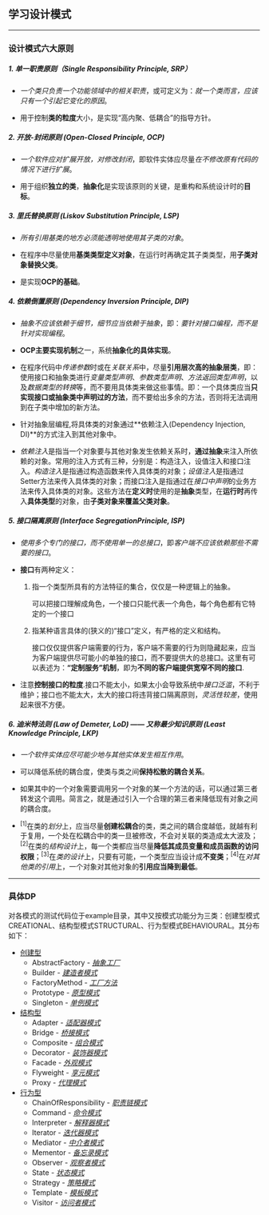 ## 学习设计模式
___
### 设计模式六大原则
##### 1. 单一职责原则（Single Responsibility Principle, SRP）

  + *一个类只负责一个功能领域中的相关职责*，或可定义为：*就一个类而言，应该只有一个引起它变化的原因*。
  
  + 用于控制**类的粒度**大小，是实现“高内聚、低耦合”的指导方针。

##### 2. 开放-封闭原则 (Open-Closed Principle, OCP)

  + *一个软件应对扩展开放，对修改封闭*，即软件实体应尽量*在不修改原有代码的情况下进行扩展*。

  + 用于组织**独立的类**，**抽象化**是实现该原则的关键，是重构和系统设计时的**目标**。

##### 3. 里氏替换原则 (Liskov Substitution Principle, LSP)

  + *所有引用基类的地方必须能透明地使用其子类的对象*。

  + 在程序中尽量使用**基类类型定义对象**，在运行时再确定其子类类型，用**子类对象替换父类**。

  + 是实现**OCP的基础**。

##### 4. 依赖倒置原则 (Dependency Inversion Principle, DIP)

  + *抽象不应该依赖于细节，细节应当依赖于抽象*，即：*要针对接口编程，而不是针对实现编程*。

  + **OCP主要实现机制**之一，系统**抽象化的具体实现**。

  + 在程序代码中*传递参数*时或在*关联关系*中，尽量**引用层次高的抽象层类**，即：使用接口和抽象类进行*变量类型声明*、*参数类型声明*、*方法返回类型声明*，以及*数据类型的转换*等，而不要用具体类来做这些事情。即：一个具体类应当**只实现接口或抽象类中声明过的方法**，而不要给出多余的方法，否则将无法调用到在子类中增加的新方法。

  + 针对抽象层编程,将具体类的对象通过**依赖注入(Dependency Injection, DI)**的方式注入到其他对象中。

  + *依赖注入*是指当一个对象要与其他对象发生依赖关系时，**通过抽象**来注入所依赖的对象。常用的注入方式有三种，分别是：构造注入，设值注入和接口注入。*构造注入*是指通过构造函数来传入具体类的对象；*设值注入*是指通过Setter方法来传入具体类的对象；而接口注入是指通过在*接口中声明*的业务方法来传入具体类的对象。这些方法在**定义时**使用的是**抽象**类型，在**运行时**再传入**具体类型**的对象，由**子类对象来覆盖父类对象**。
  
##### 5. 接口隔离原则 (Interface SegregationPrinciple, ISP)

  + *使用多个专门的接口，而不使用单一的总接口*，即*客户端不应该依赖那些不需要的接口*。

  + **接口**有两种定义：
    1. 指一个类型所具有的方法特征的集合，仅仅是一种逻辑上的抽象。

       可以把接口理解成角色，一个接口只能代表一个角色，每个角色都有它特定的一个接口

    2. 指某种语言具体的(狭义的)“接口”定义，有严格的定义和结构。

       接口仅仅提供客户端需要的行为，客户端不需要的行为则隐藏起来，应当为客户端提供尽可能小的单独的接口，而不要提供大的总接口。这里有可以表述为：**“定制服务”机制**，即为**不同的客户端提供宽窄不同的接口**.
       
  + 注意**控制接口的粒度**.接口不能太小，如果太小会导致系统中*接口泛滥*，不利于维护；接口也不能太大，太大的接口将违背接口隔离原则，*灵活性较差*，使用起来很不方便。

##### 6. 迪米特法则 (Law of Demeter, LoD) —— 又称最少知识原则 (Least Knowledge Principle, LKP)

  + *一个软件实体应尽可能少地与其他实体发生相互作用*。

  + 可以降低系统的耦合度，使类与类之间**保持松散的耦合关系**。

  + 如果其中的一个对象需要调用另一个对象的某一个方法的话，可以通过第三者转发这个调用。简言之，就是通过引入一个合理的第三者来降低现有对象之间的耦合度。

  + <sup>[1]</sup>在类的*划分*上，应当尽量**创建松耦合**的类，类之间的耦合度越低，就越有利于复用，一个处在松耦合中的类一旦被修改，不会对关联的类造成太大波及；<sup>[2]</sup>在类的*结构设计*上，每一个类都应当尽量**降低其成员变量和成员函数的访问权限**；<sup>[3]</sup>在*类的设计*上，只要有可能，一个类型应当设计成**不变类**；<sup>[4]</sup>在*对其他类的引用*上，一个对象对其他对象的**引用应当降到最低**。

___
### 具体DP
对各模式的测试代码位于example目录，其中又按模式功能分为三类：创建型模式CREATIONAL、结构型模式STRUCTURAL、行为型模式BEHAVIOURAL。其分布如下：
- [创建型](./example/CREATIONAL/ "")
  - AbstractFactory - [*抽象工厂*](./example/CREATIONAL/AbstractFactory/抽象工厂.md "查看抽象工厂的说明")
  - Builder - [*建造者模式*](./example/CREATIONAL/Builder/建造者.md " 查看建造者模式的说明")
  - FactoryMethod - [*工厂方法*](./example/CREATIONAL/FactoryMethod/工厂方法.md "查看工厂方法模式的说明")
  - Prototype - [*原型模式*](./example/CREATIONAL/Prototype/原型.md "查看原型模式的说明")
  - Singleton - [*单例模式*](./example/CREATIONAL/Singleton/单例.md "查看单例模式的说明")
- [结构型](./example/STRUCTURAL/ "")
  - Adapter - [*适配器模式*](./example/STRUCTURAL/Adapter/适配器.md "查看适配器模式的说明")
  - Bridge - [*桥接模式*](./example/STRUCTURAL/Bridge/桥接.md "查看桥接模式的说明")
  - Composite - [*组合模式*](./example/STRUCTURAL/Composite/组合.md "查看组合模式的说明")
  - Decorator - [*装饰器模式*](./example/STRUCTURAL/Decorator/装饰器.md "查看装饰器模式的说明")
  - Facade - [*外观模式*](./example/STRUCTURAL/Facade/外观.md "查看外观模式的说明")
  - Flyweight - [*享元模式*](./example/STRUCTURAL/Flyweight/享元.md "查看享元模式的说明")
  - Proxy - [*代理模式*](./example/STRUCTURAL/Proxy/代理.md "查看代理模式的说明")
- [行为型](./example/BEHAVIOURAL/ "")
  - ChainOfResponsibility - [*职责链模式*](./example/BEHAVIOURAL/ChainOfResponsibility/职责链.md "查看职责链模式的说明")
  - Command - [*命令模式*](./example/BEHAVIOURAL/Command/ "查看命令模式的说明")
  - Interpreter - [*解释器模式*](./example/BEHAVIOURAL/Interpreter/ "查看解释器模式的说明")
  - Iterator - [*迭代器模式*](./example/BEHAVIOURAL/Iterator/ "查看迭代器模式的说明")
  - Mediator - [*中介者模式*](./example/BEHAVIOURAL/Mediator/ "查看中介者模式的说明")
  - Mementor - [*备忘录模式*](./example/BEHAVIOURAL/Memento/ "查看备忘录模式的说明")
  - Observer - [*观察者模式*](./example/BEHAVIOURAL/Observer/ "查看观察者模式的说明")
  - State - [*状态模式*](./example/BEHAVIOURAL/State/ "查看状态模式的说明")
  - Strategy - [*策略模式*](./example/BEHAVIOURAL/Strategy/策略.md "查看策略模式的说明")
  - Template - [*模板模式*](./example/BEHAVIOURAL/Template/模板.md "查看模板模式的说明")
  - Visitor - [*访问者模式*](./example/BEHAVIOURAL/Visitor/访问者.md "查看访问者模式的说明")
